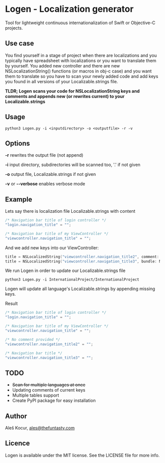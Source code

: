 # Logen - Localization generator
Tool for lightweight continuous internationalization of Swift or Objective-C projects. 

## Use case
You find yourself in a stage of project when there are localizations and you typically have spreadsheet with localizations or you want to translate them by yourself. You added new controller and there are new NSLocalizationString() functions (or macros in obj-c case) and you want them to translate so you have to scan your newly added code and add keys you found in all versions of your Localizable.strings file.

**TLDR; Logen scans your code for NSLocalizationString keys and comments and appends new (or rewrites current) to your Localizable.strings**

## Usage

    python3 Logen.py -i <inputdirectory> -o <outputfile> -r -v 

## Options
**-r** rewrites the output file (not append)

**-i** input directory, subdirectories will be scanned too, '.' if not given

**-o** output file, Localizable.strings if not given

**-v** or **--verbose** enables verbose mode


## Example

Lets say there is localization file Localizable.strings with content

```swift
/* Navigation bar title of login controller */
"login.navigation_title" = "";

/* Navigation bar title of my ViewController */
"viewcontroller.navigation_title" = "";
```

And we add new keys into our ViewController:

```swift
title = NSLocalizedString("viewcontroller.navigation_title2", comment: "")
title = NSLocalizedString("viewcontroller.navigation_title3", bundle: NSBundle.mainBundle(), comment: "Navigation bar title")
```

We run Logen in order to update our Localizable.strings file

    python3 Logen.py -i InternationalProject/InternationalProject 

Logen will update all language's Localizable.strings by appending missing keys.

Result

```swift
/* Navigation bar title of login controller */
"login.navigation_title" = "";

/* Navigation bar title of my ViewController */
"viewcontroller.navigation_title" = "";

/* No comment provided */
"viewcontroller.navigation_title2" = "";

/* Navigation bar title */
"viewcontroller.navigation_title3" = "";
```

## TODO
- ~~Scan for multiple languages at once~~
- Updating comments of current keys
- Multiple tables support
- Create PyPI package for easy installation

## Author
Aleš Kocur, ales@thefuntasty.com

## Licence
Logen is available under the MIT license. See the LICENSE file for more info.
